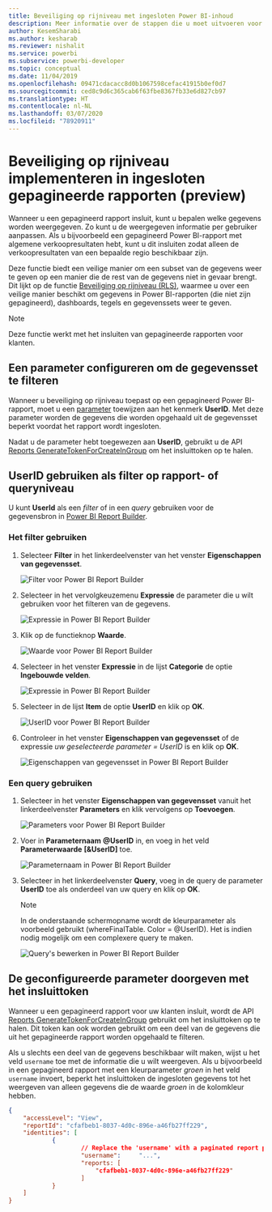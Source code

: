 ```yaml
---
title: Beveiliging op rijniveau met ingesloten Power BI-inhoud
description: Meer informatie over de stappen die u moet uitvoeren voor het insluiten van Power BI-inhoud in uw toepassing.
author: KesemSharabi
ms.author: kesharab
ms.reviewer: nishalit
ms.service: powerbi
ms.subservice: powerbi-developer
ms.topic: conceptual
ms.date: 11/04/2019
ms.openlocfilehash: 09471cdacacc8d0b1067598cefac41915b0ef0d7
ms.sourcegitcommit: ced8c9d6c365cab6f63fbe8367fb33e6d827cb97
ms.translationtype: HT
ms.contentlocale: nl-NL
ms.lasthandoff: 03/07/2020
ms.locfileid: "78920911"
---
```

# <a name="implementing-row-level-security-in-embedded-paginated-reports-preview"></a>Beveiliging op rijniveau implementeren in ingesloten gepagineerde rapporten (preview)

Wanneer u een gepagineerd rapport insluit, kunt u bepalen welke gegevens worden weergegeven. Zo kunt u de weergegeven informatie per gebruiker aanpassen. Als u bijvoorbeeld een gepagineerd Power BI-rapport met algemene verkoopresultaten hebt, kunt u dit insluiten zodat alleen de verkoopresultaten van een bepaalde regio beschikbaar zijn.

Deze functie biedt een veilige manier om een subset van de gegevens weer te geven op een manier die de rest van de gegevens niet in gevaar brengt. Dit lijkt op de functie [Beveiliging op rijniveau (RLS)](embedded-row-level-security.md), waarmee u over een veilige manier beschikt om gegevens in Power BI-rapporten (die niet zijn gepagineerd), dashboards, tegels en gegevenssets weer te geven.  

> [!Note]
> Deze functie werkt met het insluiten van gepagineerde rapporten voor klanten.

## <a name="configuring-a-parameter-to-filter-the-dataset"></a>Een parameter configureren om de gegevensset te filteren

Wanneer u beveiliging op rijniveau toepast op een gepagineerd Power BI-rapport, moet u een [parameter](../paginated-reports/report-builder-parameters.md) toewijzen aan het kenmerk **UserID**. Met deze parameter worden de gegevens die worden opgehaald uit de gegevensset beperkt voordat het rapport wordt ingesloten.

Nadat u de parameter hebt toegewezen aan **UserID**, gebruikt u de API [Reports GenerateTokenForCreateInGroup](https://docs.microsoft.com/rest/api/power-bi/embedtoken/reports_generatetokenforcreateingroup) om het insluittoken op te halen.

## <a name="use-userid-as-a-filter-at-report-or-query-level"></a>UserID gebruiken als filter op rapport- of queryniveau

U kunt **UserId** als een *filter* of in een *query* gebruiken voor de gegevensbron in [Power BI Report Builder](../paginated-reports/report-builder-power-bi.md).

### <a name="using-the-filter"></a>Het filter gebruiken

1. Selecteer **Filter** in het linkerdeelvenster van het venster **Eigenschappen van gegevensset**.

    ![Filter voor Power BI Report Builder](media/embedded-paginated-reports-secure-data/filter.png)

2. Selecteer in het vervolgkeuzemenu **Expressie** de parameter die u wilt gebruiken voor het filteren van de gegevens.

     ![Expressie in Power BI Report Builder](media/embedded-paginated-reports-secure-data/expression.png)

3. Klik op de functieknop **Waarde**. 

    ![Waarde voor Power BI Report Builder](media/embedded-paginated-reports-secure-data/function.png)

4. Selecteer in het venster **Expressie** in de lijst **Categorie** de optie **Ingebouwde velden**.

    ![Expressie in Power BI Report Builder](media/embedded-paginated-reports-secure-data/built-in-fields.png)

5. Selecteer in de lijst **Item** de optie **UserID** en klik op **OK**.

    ![UserID voor Power BI Report Builder](media/embedded-paginated-reports-secure-data/userid.png)

6. Controleer in het venster **Eigenschappen van gegevensset** of de expressie *uw geselecteerde parameter = UserID* is en klik op **OK**.

    ![Eigenschappen van gegevensset in Power BI Report Builder](media/embedded-paginated-reports-secure-data/verify.png)

### <a name="using-a-query"></a>Een query gebruiken

1. Selecteer in het venster **Eigenschappen van gegevensset** vanuit het linkerdeelvenster **Parameters** en klik vervolgens op **Toevoegen**.

    ![Parameters voor Power BI Report Builder](media/embedded-paginated-reports-secure-data/parameters.png)

2. Voer in **Parameternaam** **\@UserID** in, en voeg in het veld **Parameterwaarde** **[&UserID]** toe.

    ![Parameternaam in Power BI Report Builder](media/embedded-paginated-reports-secure-data/parameter-name.png) 

3. Selecteer in het linkerdeelvenster **Query**, voeg in de query de parameter **UserID** toe als onderdeel van uw query en klik op **OK**.
    > [!NOTE]
    > In de onderstaande schermopname wordt de kleurparameter als voorbeeld gebruikt (whereFinalTable. Color = @UserID). Het is indien nodig mogelijk om een complexere query te maken.

    ![Query's bewerken in Power BI Report Builder](media/embedded-paginated-reports-secure-data/query-edit.png)

## <a name="passing-the-configured-parameter-using-the-embed-token"></a>De geconfigureerde parameter doorgeven met het insluittoken

Wanneer u een gepagineerd rapport voor uw klanten insluit, wordt de API [Reports GenerateTokenForCreateInGroup](https://docs.microsoft.com/rest/api/power-bi/embedtoken/reports_generatetokenforcreateingroup) gebruikt om het insluittoken op te halen. Dit token kan ook worden gebruikt om een deel van de gegevens die uit het gepagineerde rapport worden opgehaald te filteren.

Als u slechts een deel van de gegevens beschikbaar wilt maken, wijst u het veld `username` toe met de informatie die u wilt weergeven. Als u bijvoorbeeld in een gepagineerd rapport met een kleurparameter *groen* in het veld `username` invoert, beperkt het insluittoken de ingesloten gegevens tot het weergeven van alleen gegevens die de waarde *groen* in de kolomkleur hebben.

```JSON
{
    "accessLevel": "View",
    "reportId": "cfafbeb1-8037-4d0c-896e-a46fb27ff229",
    "identities": [
            {
                    // Replace the 'username' with a paginated report parameter
                    "username":     "...",
                    "reports: [
                        "cfafbeb1-8037-4d0c-896e-a46fb27ff229"
                    ]
            }
    ]
}
```
